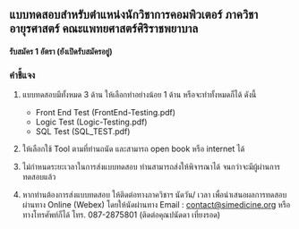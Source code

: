## แบบทดสอบสำหรับตำแหน่งนักวิชาการคอมพิวเตอร์ ภาควิชาอายุรศาสตร์ คณะแพทยศาสตร์ศิริราชพยาบาล

#### รับสมัคร 1 อัตรา (ยังเปิดรับสมัครอยู่)
### คำชี้แจง
1. แบบทดสอบมีทั้งหมด 3 ด้าน ให้เลือกทำอย่างน้อย 1 ด้าน หรือจะทำทั้งหมดก็ได้ ดังนี้
    - Front End Test (FrontEnd-Testing.pdf)
    - Logic Test (Logic-Testing.pdf)
    - SQL Test (SQL_TEST.pdf)

2. ให้เลือกใช้ Tool ตามที่ท่านถนัด และสามารถ open book หรือ internet ได้
3. ไม่กำหนดระยะเวลาในการส่งแบบทดสอบ ท่านสามารถส่งให้พิจารณาได้ จนกว่าจะมีผู้ผ่านการทดสอบแล้ว
4. หากท่านต้องการส่งแบบทดสอบ ให้ติดต่อทางภาควิชาฯ นัดวัน/ เวลา เพื่อนำเสนอผลการทดสอบผ่านทาง Online (Webex) โดยให้นัดผ่านทาง Email : contact@simedicine.org หรือ ทางโทรศัพท์ก็ได้ โทร. 087-2875801 (ติดต่อคุณปนัดดา เที่ยงรอด)

